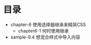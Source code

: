 <!--
 * @Description: 
 * @version: 
 * @Author: cy
 * @Date: 2021-04-23 12:14:29
 * @LastEditors: Please set LastEditors
 * @LastEditTime: 2021-04-24 16:30:22
-->
# 目录
* chapter-6 使用选择器继承来精简CSS
    * chapter6-1 何时使用继承
* sample-9.4 想混合样式中导入内容
